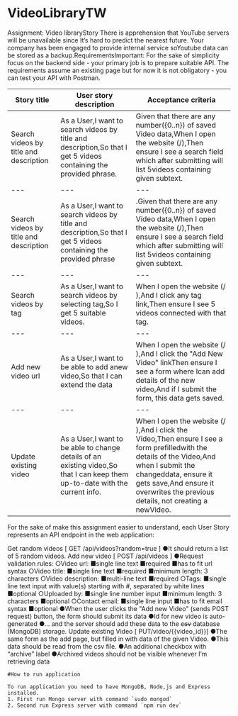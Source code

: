 # VideoLibraryTW

Assignment: Video libraryStory There is apprehension that YouTube servers will be unavailable since It’s hard to predict
the nearest future. Your company has been engaged to provide internal service soYoutube data can be stored as a
backup.RequirementsImportant: For the sake of simplicity focus on the backend side - your primary job is to prepare
suitable API. The requirements assume an existing page but for now it is not obligatory - you can test your API with
Postman.

Story title|User story description|Acceptance criteria
--- | --- | ---
Search videos by title and description|As a User,I want to search videos by title and description,So that I get 5 videos containing the provided phrase.|Given that there are any number({0..n}) of saved Video data,When I open the website (​/​),Then ensure I see a search field which after submitting will list 5videos containing given subtext.
 --- | --- | ---
Search videos by title and description|As a User,I want to search videos by title and description,So that I get 5 videos containing the provided phrase|.Given that there are any number({0..n}) of saved Video data,When I open the website (​/​),Then ensure I see a search field which after submitting will list 5videos containing given subtext.
--- | --- | ---
Search videos by tag|As a User,I want to search videos by selecting tag,So I get 5 suitable videos.|When I open the website (​/​),And I click any tag link,Then ensure I see 5 videos connected with that tag.
--- | --- | ---
Add new video url|As a User,I want to be able to add anew video,So that I can extend the data|When I open the website (​/​),And I click the "Add New Video" linkThen ensure I see a form where Ican add details of the new video,And if I submit the form, this data gets saved.
--- | --- | ---
Update existing video|As a User,I want to be able to change details of an existing video,So that I can keep them up-to-date with the current info.|When I open the website (​/​),And I click the Video,Then ensure I see a form prefilledwith the details of the Video,And when I submit the changeddata, ensure it gets save,And ensure it overwrites the previous details, not creating a newVideo.

For the sake of make this assignment easier to understand, each User Story represents an API endpoint in the web
application:

Get random videos​ [ GET ​/api/videos?random=true​ ]
    ●It should return a list of 5 random videos.
Add new video [ POST ​/api/videos​ ]
    ●Request validation rules:
        ○Video url:
            ■single line text
            ■required
            ■has to fit url syntax
        ○Video title:
            ■single line text
            ■required
            ■minimum length: 3 characters
        ○Video description:
            ■multi-line text
            ■required
        ○Tags:
            ■single line text input with value(s) starting with #, separated by white lines
            ■optional
        ○Uploaded by:
            ■single line number input
            ■minimum length: 3 characters
            ■optional
        ○Contact email:
            ■single line input 
            ■has to fit email syntax
            ■optional
    ●When the user clicks the "Add new Video" (sends POST request) button, the form should submit its data
    ●Id for new video is auto-generated
    ●... and the server should add these data to the ~~csv~~ database (MongoDB) storage.
Update existing Video [ PUT ​/video/{{video_id}}​​]
    ●The same form as the add page, but filled in with data of the given Video.
    ●This data should be read from the csv file.
    ●An additional checkbox with “archive” label
    ●Archived videos should not be visible whenever I’m retrieving data
    
    #How to run application
    
    To run application you need to have MongoDB, Node,js and Express installed.
    1. First run Mongo server with command `sudo mongod`
    2. Second run Express server with command `npm run dev`
